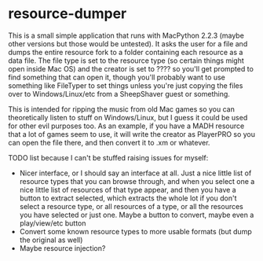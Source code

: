 # resource-dumper
This is a small simple application that runs with MacPython 2.2.3 (maybe other versions but those would be untested). It asks the user for a file and dumps the entire resource fork to a folder containing each resource as a data file. The file type is set to the resource type (so certain things might open inside Mac OS) and the creator is set to ???? so you'll get prompted to find something that can open it, though you'll probably want to use something like FileTyper to set things unless you're just copying the files over to Windows/Linux/etc from a SheepShaver guest or something.

This is intended for ripping the music from old Mac games so you can theoretically listen to stuff on Windows/Linux, but I guess it could be used for other evil purposes too. As an example, if you have a MADH resource that a lot of games seem to use, it will write the creator as PlayerPRO so you can open the file there, and then convert it to .xm or whatever.

TODO list because I can't be stuffed raising issues for myself:
  - Nicer interface, or I should say an interface at all. Just a nice little list of resource types that you can browse through, and when you select one a nice little list of resources of that type appear, and then you have a button to extract selected, which extracts the whole lot if you don't select a resource type, or all resources of a type, or all the resources you have selected or just one. Maybe a button to convert, maybe even a play/view/etc button  
  - Convert some known resource types to more usable formats (but dump the original as well)  
  - Maybe resource injection?

